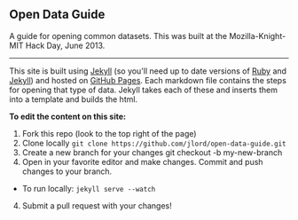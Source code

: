 ## Open Data Guide

A guide for opening common datasets. This was built at the Mozilla-Knight-MIT Hack Day, June 2013.

--------------

This site is built using [Jekyll](http://jekyllrb.com/) (so you'll need up to date versions of [Ruby](http://www.ruby-lang.org/en/) and [Jekyll](http://jekyllrb.com/)) and hosted on [GitHub Pages](http://pages.github.com/). Each markdown file contains the steps for opening that type of data. Jekyll takes each of these and inserts them into a template and builds the html. 

**To edit the content on this site:**

1. Fork this repo (look to the top right of the page)
2. Clone locally `git clone https://github.com/jlord/open-data-guide.git`
3. Create a new branch for your changes 
    git checkout -b my-new-branch
4. Open in your favorite editor and make changes. Commit and push changes to your branch.
 - To run locally: `jekyll serve --watch`
4. Submit a pull request with your changes! 